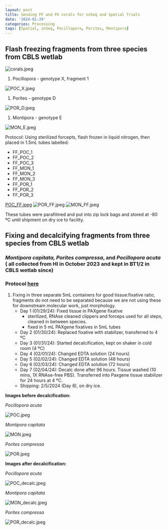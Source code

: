```yaml
---
layout: post
title: Sending FF and PX corals for snSeq and Spatial Trials
date: '2024-01-29'
categories: Processing
tags: [Spatial, snSeq, Pocillopora, Porites, Montipora]
---
```


## Flash freezing fragments from three species from CBLS wetlab

![corals.jpeg](https://github.com/zdellaert/ZD_Putnam_Lab_Notebook/blob/master/images/snSeq/corals.jpeg?raw=true)

1. Pocillopora - genotype X, fragment 1

![POC_X.jpeg](https://github.com/zdellaert/ZD_Putnam_Lab_Notebook/blob/master/images/snSeq/POC_X.jpeg?raw=true)

1. Porites - genotype  D

![POR_D.jpeg](https://github.com/zdellaert/ZD_Putnam_Lab_Notebook/blob/master/images/snSeq/POR_D.jpeg?raw=true)

1. Montipora - genotype E

![MON_E.jpeg](https://github.com/zdellaert/ZD_Putnam_Lab_Notebook/blob/master/images/snSeq/MON_E.jpeg?raw=true)

Protocol: Using sterilized forcepts, flash frozen in liquid nitrogen, then placed in 1.5mL tubes labelled:

- FF_POC_1
- FF_POC_2
- FF_POC_3
- FF_MON_1
- FF_MON_2
- FF_MON_3
- FF_POR_1
- FF_POR_2
- FF_POR_3

[POC_FF.jpeg](https://github.com/zdellaert/ZD_Putnam_Lab_Notebook/blob/master/images/snSeq/POC_FF.jpeg?raw=true)
![POR_FF.jpeg](https://github.com/zdellaert/ZD_Putnam_Lab_Notebook/blob/master/images/snSeq/POR_FF.jpeg?raw=true)
![MON_FF.jpeg](https://github.com/zdellaert/ZD_Putnam_Lab_Notebook/blob/master/images/snSeq/MON_FF.jpeg?raw=true)

These tubes were parafilmed and put into zip lock bags and stored at -80 ºC until shipment on dry ice to facility.

## Fixing and decalcifying fragments from three species from CBLS wetlab

### *Montipora capitata, Porites compressa*, and *Pocillopora acuta* ( all collected from HI in October 2023 and kept in BT1/2 in CBLS wetlab since)

### Protocol [here](https://zdellaert.github.io/ZD_Putnam_Lab_Notebook/PAXgene-Fix-Decalc-Protocol/)

1. Fixing in three separate 5mL containers for good tissue:fixative ratio, fragments do not need to be separated because we are not using these for downstream molecular work, just morphology.
    - Day 1 (01/29/24): Fixed tissue in PAXgene fixative
      - sterilized, RNAse cleaned clippers and forceps used for all steps, cleaned in between species.
      - fixed in 5 mL PAXgene fixatives in 5mL tubes
    - Day 2 (01/30/24): Replaced fixative with stabilizer, transferred to 4 ºC
    - Day 3 (01/31/24): Started decalcification, kept on shaker in cold room (4 ºC)
    - Day 4 (02/01/24): Changed EDTA solution (24 hours)
    - Day 5 (02/02/24): Changed EDTA solution (48 hours)
    - Day 6 (02/03/24): Changed EDTA solution (72 hours)
    - Day 7 (02/04/24): Decalc done after 96 hours. Tissue washed (10 mins, 1X RNAse-free PBS). Transferred into Paxgene tissue stabilizer for 24 hours at 4 ºC.
    - Shipping: 2/5/2024 (Day 8), on dry ice.

**Images before decalcification:**

*Pocillopora acuta*

![POC.jpeg]()

*Montipora capitata*

![MON.jpeg]()

*Porites compressa*

![POR.jpeg]()

**Images after decalcification:**

*Pocillopora acuta*

![POC_decalc.jpeg]()

*Montipora capitata*

![MON_decalc.jpeg]()

*Porites compressa*

![POR_decalc.jpeg]()
